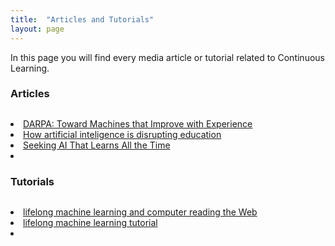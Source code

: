 ```yaml
---
title:  "Articles and Tutorials"
layout: page
---
```

In this page you will find every media article or tutorial related to Continuous Learning.

<h3 id="summary" style="margin-bottom: 30px;">Articles</h3>

<li><span><a href="https://www.darpa.mil/news-events/2017-03-16"> DARPA: Toward Machines that Improve with Experience  </a> </li>
<li><span><a href="https://e27.co/artificial-intelligence-disrupting-education-20180302/"> How artificial inteligence is disrupting education </a> </li>
<li><span><a href="https://spectrum.ieee.org/cars-that-think/robotics/artificial-intelligence/darpa-seeking-ai-that-can-learn-all-the-time"> Seeking AI That Learns All the Time </a> </li>
<li><span><a href=" ">  </a> </li>

<h3 id="summary" style="margin-bottom: 30px;">Tutorials</h3>
<li><span><a href="http://www.cs.uic.edu/~liub/Lifelong-Machine-Learning-Tutorial-KDD-2016.pdf"> lifelong machine learning and computer reading the Web</a> </li>
<li><span><a href="http://www.cs.uic.edu/~liub/IJCAI15-tutorial.html"> lifelong machine learning tutorial</a> </li> 
<li><span><a href=" ">  </a> </li>

